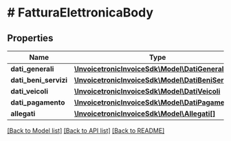 # # FatturaElettronicaBody

## Properties

Name | Type | Description | Notes
------------ | ------------- | ------------- | -------------
**dati_generali** | [**\InvoicetronicInvoiceSdk\Model\DatiGenerali**](DatiGenerali.md) |  | [optional]
**dati_beni_servizi** | [**\InvoicetronicInvoiceSdk\Model\DatiBeniServizi**](DatiBeniServizi.md) |  | [optional]
**dati_veicoli** | [**\InvoicetronicInvoiceSdk\Model\DatiVeicoli**](DatiVeicoli.md) |  | [optional]
**dati_pagamento** | [**\InvoicetronicInvoiceSdk\Model\DatiPagamento[]**](DatiPagamento.md) |  | [optional]
**allegati** | [**\InvoicetronicInvoiceSdk\Model\Allegati[]**](Allegati.md) |  | [optional]

[[Back to Model list]](../../README.md#models) [[Back to API list]](../../README.md#endpoints) [[Back to README]](../../README.md)
